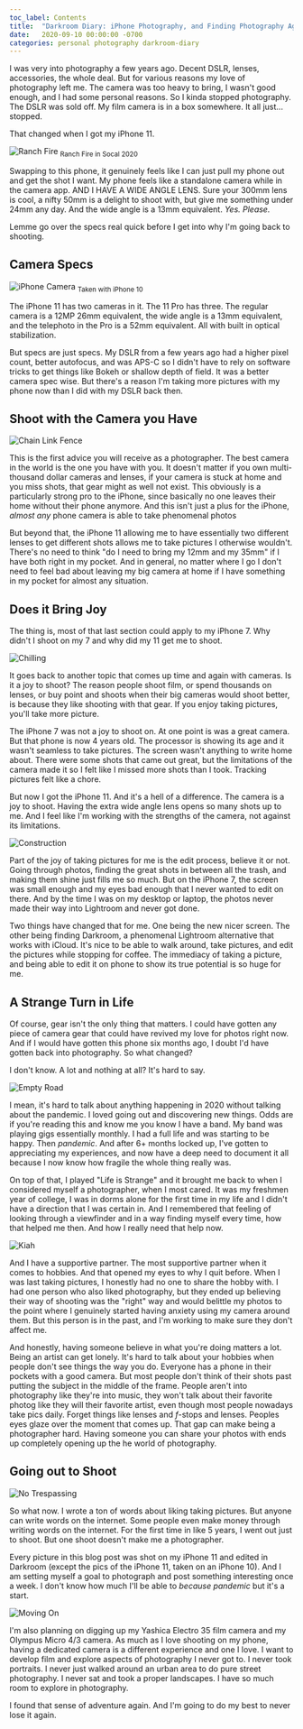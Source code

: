```yaml
---
toc_label: Contents
title:  "Darkroom Diary: iPhone Photography, and Finding Photography Again"
date:   2020-09-10 00:00:00 -0700
categories: personal photography darkroom-diary
---
```

I was very into photography a few years ago. Decent DSLR, lenses, accessories, the whole deal. But for various reasons my love of photography left me. The camera was too heavy to bring, I wasn't good enough, and I had some personal reasons. So I kinda stopped photography. The DSLR was sold off. My film camera is in a box somewhere. It all just... stopped.

That changed when I got my iPhone 11.

![Ranch Fire](/images/iphone-photo/ranchfire.jpg)
<sub>Ranch Fire in Socal 2020</sub>


Swapping to this phone, it genuinely feels like I can just pull my phone out and get the shot I want. My phone feels like a standalone camera while in the camera app. AND I HAVE A WIDE ANGLE LENS. Sure your 300mm lens is cool, a nifty 50mm is a delight to shoot with, but give me something under 24mm any day. And the wide angle is a 13mm equivalent. *Yes. Please.*

Lemme go over the specs real quick before I get into why I'm going back to shooting.

## Camera Specs

![iPhone Camera](/images/iphone-photo/cameras.jpg)
<sub>Taken with iPhone 10</sub>


The iPhone 11 has two cameras in it. The 11 Pro has three. The regular camera is a 12MP 26mm equivalent, the wide angle is a 13mm equivalent, and the telephoto in the Pro is a 52mm equivalent. All with built in optical stabilization.

But specs are just specs. My DSLR from a few years ago had a higher pixel count, better autofocus, and was APS-C so I didn't have to rely on software tricks to get things like Bokeh or shallow depth of field. It was a better camera spec wise. But there's a reason I'm taking more pictures with my phone now than I did with my DSLR back then.

## Shoot with the Camera you Have

![Chain Link Fence](/images/iphone-photo/fence.jpg)

This is the first advice you will receive as a photographer. The best camera in the world is the one you have with you. It doesn't matter if you own multi-thousand dollar cameras and lenses, if your camera is stuck at home and you miss shots, that gear might as well not exist. This obviously is a particularly strong pro to the iPhone, since basically no one leaves their home without their phone anymore. And this isn't just a plus for the iPhone, *almost any* phone camera is able to take phenomenal photos

But beyond that, the iPhone 11 allowing me to have essentially two different lenses to get different shots allows me to take pictures I otherwise wouldn't. There's no need to think "do I need to bring my 12mm and my 35mm" if I have both right in my pocket. And in general, no matter where I go I don't need to feel bad about leaving my big camera at home if I have something in my pocket for almost any situation.

## Does it Bring Joy

The thing is, most of that last section could apply to my iPhone 7. Why didn't I shoot on my 7 and why did my 11 get me to shoot.

![Chilling](/images/iphone-photo/chilling.jpg)

It goes back to another topic that comes up time and again with cameras. Is it a joy to shoot? The reason people shoot film, or spend thousands on lenses, or buy point and shoots when their big cameras would shoot better, is because they like shooting with that gear. If you enjoy taking pictures, you'll take more picture.

The iPhone 7 was not a joy to shoot on. At one point is was a great camera. But that phone is now 4 years old. The processor is showing its age and it wasn't seamless to take pictures. The screen wasn't anything to write home about. There were some shots that came out great, but the limitations of the camera made it so I felt like I missed more shots than I took. Tracking pictures felt like a chore.

But now I got the iPhone 11. And it's a hell of a difference. The camera is a joy to shoot. Having the extra wide angle lens opens so many shots up to me. And I feel like I'm working with the strengths of the camera, not against its limitations.

![Construction](/images/iphone-photo/construction.jpg)

Part of the joy of taking pictures for me is the edit process, believe it or not. Going through photos, finding the great shots in between all the trash, and making them shine just fills me so much. But on the iPhone 7, the screen was small enough and my eyes bad enough that I never wanted to edit on there. And by the time I was on my desktop or laptop, the photos never made their way into Lightroom and never got done.

Two things have changed that for me. One being the new nicer screen. The other being finding Darkroom, a phenomenal Lightroom alternative that works with iCloud. It's nice to be able to walk around, take pictures, and edit the pictures while stopping for coffee. The immediacy of taking a picture, and being able to edit it on phone to show its true potential is so huge for me.

## A Strange Turn in Life

Of course, gear isn't the only thing that matters. I could have gotten any piece of camera gear that could have revived my love for photos right now. And if I would have gotten this phone six months ago, I doubt I'd have gotten back into photography. So what changed?

I don't know. A lot and nothing at all? It's hard to say.

![Empty Road](/images/iphone-photo/emptyroad.jpg)

I mean, it's hard to talk about anything happening in 2020 without talking about the pandemic. I loved going out and discovering new things. Odds are if you're reading this and know me you know I have a band. My band was playing gigs essentially monthly. I had a full life and was starting to be happy. Then *pandemic*. And after 6+ months locked up, I've gotten to appreciating my experiences, and now have a deep need to document it all because I now know how fragile the whole thing really was.

On top of that, I played "Life is Strange" and it brought me back to when I considered myself a photographer, when I most cared. It was my freshmen year of college, I was in dorms alone for the first time in my life and I didn't have a direction that I was certain in. And I remembered that feeling of looking through a viewfinder and in a way finding myself every time, how that helped me then. And how I really need that help now.

![Kiah](/images/iphone-photo/kiah.jpg)

And I have a supportive partner. The most supportive partner when it comes to hobbies. And that opened my eyes to why I quit before. When I was last taking pictures, I honestly had no one to share the hobby with. I had one person who also liked photography, but they ended up believing their way of shooting was the "right" way and would belittle my photos to the point where I genuinely started having anxiety using my camera around them. But this person is in the past, and I'm working to make sure they don't affect me.

And honestly, having someone believe in what you're doing matters a lot. Being an artist can get lonely. It's hard to talk about your hobbies when people don't see things the way you do. Everyone has a phone in their pockets with a good camera. But most people don't think of their shots past putting the subject in the middle of the frame. People aren't into photography like they're into music, they won't talk about their favorite photog like they will their favorite artist, even though most people nowadays take pics daily. Forget things like lenses and *f*-stops and lenses. Peoples eyes glaze over the moment that comes up. That gap can make being a photographer hard. Having someone you can share your photos with ends up completely opening up the he world of photography.

## Going out to Shoot

![No Trespassing](/images/iphone-photo/trespass.jpg)

So what now. I wrote a ton of words about liking taking pictures. But anyone can write words on the internet. Some people even make money through writing words on the internet. For the first time in like 5 years, I went out just to shoot. But one shoot doesn't make me a photographer.

Every picture in this blog post was shot on my iPhone 11 and edited in Darkroom (except the pics of the iPhone 11, taken on an iPhone 10). And I am setting myself a goal to photograph and post something interesting once a week. I don't know how much I'll be able to *because pandemic* but it's a start.

![Moving On](/images/iphone-photo/walkaway.jpg)

I'm also planning on digging up my Yashica Electro 35 film camera and my Olympus Micro 4/3 camera. As much as I love shooting on my phone, having a dedicated camera is a different experience and one I love. I want to develop film and explore aspects of photography I never got to. I never took portraits. I never just walked around an urban area to do pure street photography. I never sat and took a proper landscapes. I have so much room to explore in photography.

I found that sense of adventure again. And I'm going to do my best to never lose it again.
